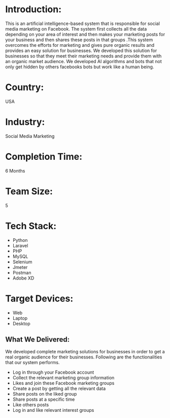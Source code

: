 # Introduction:
This is an artificial intelligence-based system that is responsible for social media marketing on Facebook. The system first collects all the data depending on your area of interest and then makes your marketing posts for your business and then shares these posts in that groups
.This system overcomes the efforts for marketing and gives pure organic results and provides an easy solution for businesses.
We developed this solution for businesses so that they meet their marketing needs and provide them with an organic market audience. We developed AI algorithms and bots that not only get hidden by others facebooks bots but work like a human being.
# Country:
USA
# Industry:
Social Media Marketing
# Completion Time:
6 Months
# Team Size:
5
# Tech Stack:
- Python
- Laravel
- PHP
- MySQL
- Selenium
- Jmeter
- Postman
- Adobe XD

# Target Devices:
- Web
- Laptop
- Desktop

## What We Delivered:
We developed complete marketing solutions for businesses in order to get a real organic audience for their businesses. Following are the functionalities that our system performs.
- Log in through your Facebook account
- Collect the relevant marketing group information
- Likes and join these Facebook marketing groups
- Create a post by getting all the relevant data
- Share posts on the liked group 
- Share posts at a specific time 
- Like others posts
- Log in and like relevant interest groups
